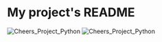 # My project's README
![Cheers_Project_Python](https://github.com/amarpreet911/Alpha_Calculation_Using_Newton_Method-/blob/master/Python_Cheers_Project.png"Cheers_Project_Python")
![Cheers_Project_Python](https://bitbucket.org/cheers_python_proj_soen_6441/cheers_6441/commits/ff3c1ac06d020887465b97c92944f45e993cc8d0#chg-Python_Cheers_Project.png"Cheers_Project_Python")